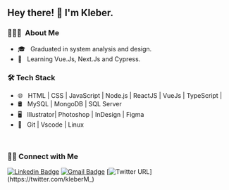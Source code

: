 <h2> Hey there! 👋 I'm Kleber.</h2>

<h3> 👨🏻‍💻 &nbsp;About Me </h3>

- 🎓 &nbsp; Graduated in system analysis and design.
- :rocket: &nbsp; Learning Vue.Js, Next.Js and Cypress.

<h3>🛠 Tech Stack</h3>

- 🌐 &nbsp; HTML | CSS | JavaScript | Node.js | ReactJS | VueJs | TypeScript | 
- 🛢 &nbsp; MySQL | MongoDB | SQL Server
- 🖥 &nbsp; Illustrator| Photoshop | InDesign | Figma
- 🔧 &nbsp; Git | Vscode | Linux

<br/>

<h3> 🤝🏻 Connect with Me </h3>

[![Linkedin Badge](https://img.shields.io/badge/-LinkedIn-blue?style=flat-square&logo=Linkedin&logoColor=white&link=https://www.linkedin.com/in/kleber-melo-rocha-49a47911a/)](https://www.linkedin.com/in/kleber-melo-rocha-49a47911a/)
[![Gmail Badge](https://img.shields.io/badge/-Gmail-c14438?style=flat-square&logo=Gmail&logoColor=white&link=mailto:kleberrocha2701@gmail.com)](mailto:kleberrocha2701@gmail.com/)
[![Twitter URL](https://img.shields.io/twitter/url?color=gray&label=Twitter&logo=twitter&style=flat-square&url=https%3A%2F%2Ftwitter.com%2FkleberM_)](https://twitter.com/kleberM_)
